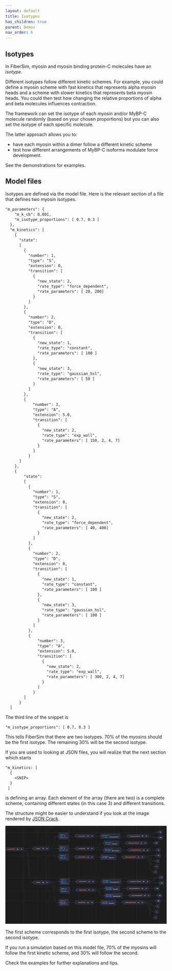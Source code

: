```yaml
---
layout: default
title: Isotypes
has_children: true
parent: Demos
nav_order: 6
---
```


## Isotypes

In FiberSim, myosin and myosin binding protein-C molecules have an _isotype_.

Different isotypes follow different kinetic schemes. For example, you could define a myosin scheme with fast kinetics that represents alpha myosin heads and a scheme with slower kinetics that represents beta myosin heads. You could then test how changing the relative proportions of alpha and beta molecules influences contraction.

The framework can set the isotype of each myosin and/or MyBP-C molecule randomly (based on your chosen proportions) but you can also set the isotype of each specific molecule.

The latter approach allows you to:
+ have each myosin within a dimer follow a different kinetic scheme
+ test how different arrangements of MyBP-C isoforms modulate force development.

See the demonstrations for examples.

## Model files

Isotypes are defined via the model file. Here is the relevant section of a file that defines two myosin isotypes.

```text
"m_parameters": {
    "m_k_cb": 0.001,
    "m_isotype_proportions": [ 0.7, 0.3 ]
  },
  "m_kinetics": [
    {
      "state":
      [
        {
          "number": 1,
          "type": "S",
          "extension": 0,
          "transition": [
            {
              "new_state": 2,
              "rate_type": "force_dependent",
              "rate_parameters": [ 20, 200]
            }
          ]
        },
        {
          "number": 2,
          "type": "D",
          "extension": 0,
          "transition": [
            {
              "new_state": 1,
              "rate_type": "constant",
              "rate_parameters": [ 100 ]
            },
            {
              "new_state": 3,
              "rate_type": "gaussian_hsl",
              "rate_parameters": [ 50 ]
            }
          ]
        },
        {
            "number": 3,
            "type": "A",
            "extension": 5.0,
            "transition": [
              {
                "new_state": 2,
                "rate_type": "exp_wall",
                "rate_parameters": [ 150, 2, 4, 7]
              }
            ]
          }
      ]
    },
    {
        "state":
        [
          {
            "number": 1,
            "type": "S",
            "extension": 0,
            "transition": [
              {
                "new_state": 2,
                "rate_type": "force_dependent",
                "rate_parameters": [ 40, 400]
              }
            ]
          },
          {
            "number": 2,
            "type": "D",
            "extension": 0,
            "transition": [
              {
                "new_state": 1,
                "rate_type": "constant",
                "rate_parameters": [ 100 ]
              },
              {
                "new_state": 3,
                "rate_type": "gaussian_hsl",
                "rate_parameters": [ 100 ]
              }
            ]
          },
          {
              "number": 3,
              "type": "A",
              "extension": 5.0,
              "transition": [
                {
                  "new_state": 2,
                  "rate_type": "exp_wall",
                  "rate_parameters": [ 300, 2, 4, 7]
                }
              ]
            }
        ]
      }
  ]
````

The third line of the snippet is

```text
"m_isotype_proportions": [ 0.7, 0.3 ]
```

This tells FiberSim that there are two isotypes. 70% of the myosins should be the first isotype. The remaining 30% will be the second isotype.

If you are used to looking at JSON files, you will realize that the next section which starts

```text
"m_kinetics: [
  {
    <SNIP>
  }
 ]
 ```

 is defining an array. Each element of the array (there are two) is a complete scheme, containing different states (in this case 3) and different transitions.

 The structure might be easier to understand if you look at the image rendered by [JSON Crack](www.jsoncrack.com).

 ![myosin isotypes](images/myosin_isotypes.png)

The first scheme corresponds to the first isotype, the second scheme to the second isotype.

If you run a simulation based on this model file, 70% of the myosins will follow the first kinetic scheme, and 30% will follow the second.

Check the examples for further explanations and tips.
